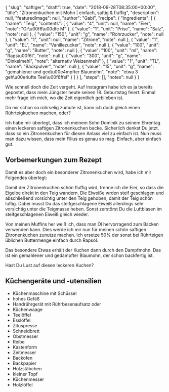 {
    "slug": "saftiger",
    "draft": true,
    "date": "2018-09-28T08:35:00+00:00",
    "title": "Zitronenkuchen mit Mohn | einfach, saftig & fluffig",
    "description": null,
    "featuredImage": null,
    "author": "Gabi",
    "recipe": {
        "ingredients": [
            {
                "name": "Teig",
                "contents": [
                    {
                        "value": "4",
                        "unit": null,
                        "name": "Eier",
                        "note": "Gr\u00f6\u00dfe M"
                    },
                    {
                        "value": "1",
                        "unit": "Prise",
                        "name": "Salz",
                        "note": null
                    },
                    {
                        "value": "150",
                        "unit": "g",
                        "name": "Rohrzucker",
                        "note": null
                    },
                    {
                        "value": "1",
                        "unit": null,
                        "name": "Zitrone",
                        "note": null
                    },
                    {
                        "value": "1",
                        "unit": "EL",
                        "name": "Vanillezucker",
                        "note": null
                    },
                    {
                        "value": "100",
                        "unit": "g",
                        "name": "Butter",
                        "note": null
                    },
                    {
                        "value": "100",
                        "unit": "ml",
                        "name": "Raps\u00f6l",
                        "note": null
                    },
                    {
                        "value": "300",
                        "unit": "g",
                        "name": "Dinkelmehl",
                        "note": "alternativ Weizenmehl"
                    },
                    {
                        "value": "1",
                        "unit": "TL",
                        "name": "Backpulver",
                        "note": null
                    },
                    {
                        "value": "15",
                        "unit": "g",
                        "name": "gemahlener und ged\u00e4mpfter Blaumohn",
                        "note": "etwa 3 geh\u00e4ufte Teel\u00f6ffel"
                    }
                ]
            }
        ],
        "steps": [],
        "notes": null
    }
}

Wie schnell doch die Zeit vergeht. Auf Instagram habe ich es ja bereits gepostet, dass mein Jüngster heute seinen 18. Geburtstag feiert. Einmal mehr frage ich mich, wo die Zeit eigentlich geblieben ist.

Da mir schon so rührselig zumute ist, kann ich doch gleich einen Rührteigkuchen machen, oder?

Ich habe mir überlegt, dass ich meinem Sohn Dominik zu seinem Ehrentag einen leckeren saftigen Zitronenkuchen backe. Sicherlich denkst Du jetzt, dass so ein Zitronenkuchen für diesen Anlass viel zu einfach ist. Nun muss man dazu wissen, dass mein Filius es genau so mag. Einfach, aber einfach gut.

## Vorbemerkungen zum Rezept

Damit es aber doch ein besonderer Zitronenkuchen wird, habe ich mir Folgendes überlegt:

Damit der Zitronenkuchen schön fluffig wird, trenne ich die Eier, so dass die Eigelbe direkt in den Teig wandern. Die Eiweiße wrden steif geschlagen und abschließend vorsichtig unter den Teig gehoben, damit der Teig schön luftig. Dabei musst Du das steifgeschlagene Eiweiß allerdings sehr vorsichtig unter die Teigmasse heben. Sonst zerstörst Du die Luftblasen im steifgeschlagenen Eiweiß gleich wieder.

Von meinen Muffins her weiß ich, dass man Öl hervorragend zum Backen verwenden kann. Dies werde ich mir nun für meinen schön saftigen Zitronenkuchen zunutze machen. Ich ersetze 50% der sonst bei Rührteigen üblichen Buttermenge einfach durch Rapsöl.

Das besondere Etwas erhält der Kuchen dann durch den Dampfmohn. Das ist ein gemahlener und gedämpfter Blaumohn, der schon backfertig ist.

Hast Du Lust auf diesen leckeren Kuchen?

## Küchengeräte und -utensilien

- Küchenmaschine mit Schüssel
- hohes Gefäß
- Handrührgerät mit Rührbesenaufsatz oder 
- Küchenwaage
- Teelöffel
- Esslöffel
- Zituspresse
- Schneidbrett
- Obstmesser
- Reibe
- Kastenform
- Zeitmesser
- Backofen
- Backpapier
- Holzstäbchen
- kleiner Topf
- Küchenmesser
- Holzlöffel